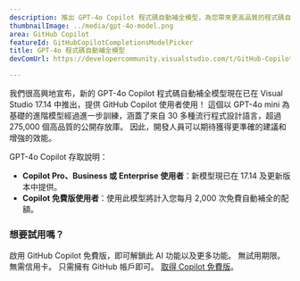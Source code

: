 ```yaml
---
description: 推出 GPT-4o Copilot 程式碼自動補全模型，為您帶來更高品質的程式碼自動補全建議。
thumbnailImage: ../media/gpt-4o-model.png
area: GitHub Copilot
featureId: GitHubCopilotCompletionsModelPicker
title: GPT-4o 程式碼自動補全模型
devComUrl: https://developercommunity.visualstudio.com/t/GitHub-Copilot-Lags-Behind-GPT-4o-in-Dev/10725256

---
```



我們很高興地宣布，新的 GPT-4o Copilot 程式碼自動補全模型現在已在 Visual Studio 17.14 中推出，提供 GitHub Copilot 使用者使用！ 這個以 GPT-4o mini 為基礎的進階模型經過進一步訓練，涵蓋了來自 30 多種流行程式設計語言，超過 275,000 個高品質的公開存放庫。 因此，開發人員可以期待獲得更準確的建議和增強的效能。

GPT-4o Copilot 存取說明：

- **Copilot Pro、Business 或 Enterprise 使用者**：新模型現已在 17.14 及更新版本中提供。
- **Copilot 免費版使用者**：使用此模型將計入您每月 2,000 次免費自動補全的配額。

### 想要試用嗎？
啟用 GitHub Copilot 免費版，即可解鎖此 AI 功能以及更多功能。
 無試用期限。 無需信用卡。 只需擁有 GitHub 帳戶即可。 [取得 Copilot 免費版](https://github.com/settings/copilot)。
